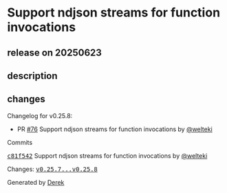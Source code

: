# Support ndjson streams for function invocations

## release on 20250623

## description

## changes

Changelog for v0.25.8:

* PR <a class="issue-link js-issue-link" data-error-text="Failed to load title" data-id="3162862413" data-permission-text="Title is private" data-url="https://github.com/openfaas/faas-provider/issues/76" data-hovercard-type="pull_request" data-hovercard-url="/openfaas/faas-provider/pull/76/hovercard" href="https://github.com/openfaas/faas-provider/pull/76">#76</a> Support ndjson streams for function invocations by <a class="user-mention notranslate" data-hovercard-type="user" data-hovercard-url="/users/welteki/hovercard" data-octo-click="hovercard-link-click" data-octo-dimensions="link_type:self" href="https://github.com/welteki">@welteki</a>

Commits

<a class="commit-link" data-hovercard-type="commit" data-hovercard-url="https://github.com/openfaas/faas-provider/commit/c81f54246d7bccaf21b1cb6c49760650640addd3/hovercard" href="https://github.com/openfaas/faas-provider/commit/c81f54246d7bccaf21b1cb6c49760650640addd3"><tt>c81f542</tt></a> Support ndjson streams for function invocations by <a class="user-mention notranslate" data-hovercard-type="user" data-hovercard-url="/users/welteki/hovercard" data-octo-click="hovercard-link-click" data-octo-dimensions="link_type:self" href="https://github.com/welteki">@welteki</a>

Changes: <a class="commit-link" href="https://github.com/openfaas/faas-provider/compare/v0.25.7...v0.25.8"><tt>v0.25.7...v0.25.8</tt></a>

Generated by <a href="https://github.com/alexellis/derek/">Derek</a>

